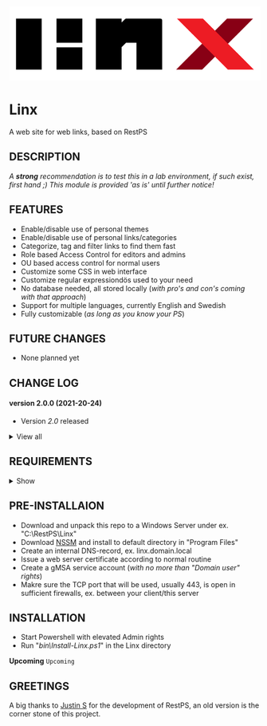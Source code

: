 ![Logo](Linx/images/logo_default.png)

# Linx
A web site for web links, based on RestPS

## DESCRIPTION

*A **strong** recommendation is to test this in a lab environment, if such exist, first hand ;) This module is provided 'as is' until further notice!*

## FEATURES
- Enable/disable use of personal themes
- Enable/disable use of personal links/categories
- Categorize, tag and filter links to find them fast
- Role based Access Control for editors and admins
- OU based access control for normal users
- Customize some CSS in web interface
- Customize regular expressiondös used to your need
- No database needed, all stored locally (*with pro's and con's coming with that approach*)
- Support for multiple languages, currently English and Swedish
- Fully customizable (*as long as you know your PS*)

## FUTURE CHANGES
- None planned yet

## CHANGE LOG

#### version 2.0.0 (2021-20-24)
- Version *2.0* released

<details><summary>View all</summary>

#### version 1.0.0 (<2021-10-24)
- Undocumented           
</details>
  
## REQUIREMENTS

<details><summary>Show</summary><br>

For everything to work as expected the following requirements should be met:

**TL;DR**
- Local Administrator membership to setup the web site
- Issued web certificate from internal CA
- Tested and developed in PS 5.1

**Specifics**
- Powershell version 5.1 *'(not tested in other versions, but might work)'*
...
</details>

## PRE-INSTALLAION
- Download and unpack this repo to a Windows Server under ex. "C:\RestPS\Linx"
- Download [NSSM](https://nssm.cc/download) and install to default directory in "Program Files"
- Create an internal DNS-record, ex. linx.domain.local
- Issue a web server certificate according to normal routine
- Create a gMSA service account (*with no more than "Domain user" rights*)
- Makre sure the TCP port that will be used, usually 443, is open in sufficient firewalls, ex. between your client/this server

## INSTALLATION
- Start Powershell with elevated Admin rights
- Run "*bin\Install-Linx.ps1*" in the Linx directory

**Upcoming**
```Upcoming```

## GREETINGS
A big thanks to [Justin S](https://github.com/jpsider) for the development of RestPS,
an old version is the corner stone of this project.
